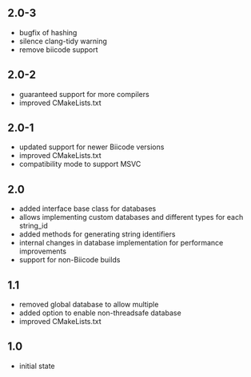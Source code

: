 2.0-3
-----
* bugfix of hashing
* silence clang-tidy warning
* remove biicode support

2.0-2
-----
* guaranteed support for more compilers
* improved CMakeLists.txt

2.0-1
-----
* updated support for newer Biicode versions
* improved CMakeLists.txt
* compatibility mode to support MSVC

2.0
---
* added interface base class for databases
* allows implementing custom databases and different types for each string_id
* added methods for generating string identifiers
* internal changes in database implementation for performance improvements
* support for non-Biicode builds

1.1
---
* removed global database to allow multiple
* added option to enable non-threadsafe database
* improved CMakeLists.txt

1.0
---
* initial state
